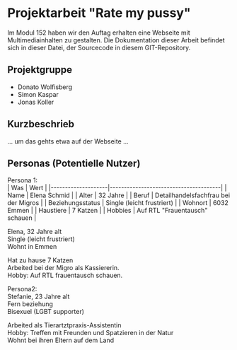 # Projektarbeit "Rate my pussy"
Im Modul 152 haben wir den Auftag erhalten eine Webseite mit Multimediainhalten zu gestalten. Die Dokumentation dieser Arbeit befindet sich in dieser Datei, der Sourcecode in diesem GIT-Repository.

## Projektgruppe
* Donato Wolfisberg  
* Simon Kaspar  
* Jonas Koller  

## Kurzbeschrieb
... um das gehts etwa auf der Webseite ...  

## Personas (Potentielle Nutzer)
Persona 1:  
| Was                | Wert                                  |
|--------------------|---------------------------------------|
| Name               | Elena Schmid                          |
| Alter              | 32 Jahre                              |
| Beruf              | Detailhandelsfachfrau bei der Migros  |
| Beziehungsstatus   | Single (leicht frustriert)            |
| Wohnort            | 6032 Emmen                            |
| Haustiere          | 7 Katzen                              |
| Hobbies            | Auf RTL "Frauentausch" schauen        |


Elena, 32 Jahre alt  
Single (leicht frustriert)  
Wohnt in Emmen  

Hat zu hause 7 Katzen  
Arbeited bei der Migro als Kassiererin.  
Hobby: Auf RTL frauentausch schauen.  

Persona2:  
Stefanie, 23 Jahre alt  
Fern beziehung  
Bisexuel (LGBT supporter)

Arbeited als Tierartztpraxis-Assistentin  
Hobby: Treffen mit Freunden und Spatzieren in der Natur  
Wohnt bei ihren Eltern auf dem Land  

